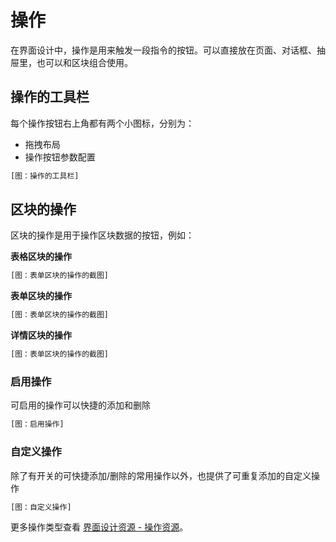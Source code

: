 # 操作

在界面设计中，操作是用来触发一段指令的按钮。可以直接放在页面、对话框、抽屉里，也可以和区块组合使用。

## 操作的工具栏

每个操作按钮右上角都有两个小图标，分别为：

- 拖拽布局
- 操作按钮参数配置

```bash
[图：操作的工具栏]
```

## 区块的操作

区块的操作是用于操作区块数据的按钮，例如：

**表格区块的操作**

```bash
[图：表单区块的操作的截图]
```

**表单区块的操作**

```bash
[图：表单区块的操作的截图]
```

**详情区块的操作**

```bash
[图：表单区块的操作的截图]
```

### 启用操作

可启用的操作可以快捷的添加和删除

```bash
[图：启用操作]
```

### 自定义操作

除了有开关的可快捷添加/删除的常用操作以外，也提供了可重复添加的自定义操作

```bash
[图：自定义操作]
```

更多操作类型查看 [界面设计资源 - 操作资源](/user-manual/ui-design-resources/blocks)。

